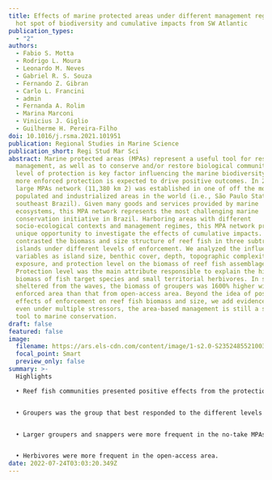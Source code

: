 ```yaml
---
title: Effects of marine protected areas under different management regimes in a
  hot spot of biodiversity and cumulative impacts from SW Atlantic
publication_types:
  - "2"
authors:
  - Fabio S. Motta
  - Rodrigo L. Moura
  - Leonardo M. Neves
  - Gabriel R. S. Souza
  - Fernando Z. Gibran
  - Carlo L. Francini
  - admin
  - Fernanda A. Rolim
  - Marina Marconi
  - Vinicius J. Giglio
  - Guilherme H. Pereira-Filho
doi: 10.1016/j.rsma.2021.101951
publication: Regional Studies in Marine Science
publication_short: Regi Stud Mar Sci
abstract: Marine protected areas (MPAs) represent a useful tool for resource
  management, as well as to conserve and/or restore biological communities. The
  level of protection is key factor influencing the marine biodiversity, where a
  more enforced protection is expected to drive positive outcomes. In 2008, a
  large MPAs network (11,380 km 2) was established in one of off the most
  populated and industrialized areas in the world (i.e., São Paulo State coast,
  southeast Brazil). Given many goods and services provided by marine
  ecosystems, this MPA network represents the most challenging marine
  conservation initiative in Brazil. Harboring​ areas with different
  socio-ecological contexts and management regimes, this MPA network provides a
  unique opportunity to investigate the effects of cumulative impacts. We
  contrasted the biomass and size structure of reef fish in three subtropical
  islands under different levels of enforcement. We analyzed the influence of
  variables as island size, benthic cover, depth, topographic complexity, wave
  exposure, and protection level on the biomass of reef fish assemblages.
  Protection level was the main attribute responsible to explain the high
  biomass of fish target species and small territorial herbivores. In sites
  sheltered from the waves, the biomass of groupers was 1600% higher within
  enforced area than that from open-access area. Beyond the idea of positive
  effects of enforcement on reef fish biomass and size, we add evidences that
  even under multiple stressors, the area-based management is still a strong
  tool to marine conservation.
draft: false
featured: false
image:
  filename: https://ars.els-cdn.com/content/image/1-s2.0-S2352485521003431-ga1.jpg
  focal_point: Smart
  preview_only: false
summary: >-
  Highlights

  • Reef fish communities presented positive effects from the protection against fisheries.


  • Groupers was the group that best responded to the different levels of protection.


  • Larger groupers and snappers were more frequent in the no-take MPAs.


  • Herbivores were more frequent in the open-access area.
date: 2022-07-24T03:03:20.349Z
---
```

